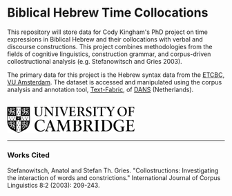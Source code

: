 # Biblical Hebrew Time Collocations

This repository will store data for Cody Kingham's PhD project on time expressions in Biblical Hebrew and their collocations with verbal and discourse constructions. This project combines methodologies from the fields of cognitive linguistics, construction grammar, and corpus-driven collostructional analysis (e.g. Stefanowitsch and Gries 2003).

The primary data for this project is the Hebrew syntax data from the [ETCBC, VU Amsterdam](https://github.com/ETCBC). The dataset is accessed and manipulated using the corpus analysis and annotation tool, [Text-Fabric](https://github.com/Dans-labs/text-fabric), of [DANS](https://dans.knaw.nl/en/about/organisation-and-policy/staff/roorda) (Netherlands). 

<br>
<a href="https://www.ames.cam.ac.uk"><img src="images/CambridgeU_BW.png" width="295.25" height="61.375"></a> 
<hr>

### Works Cited
Stefanowitsch, Anatol and Stefan Th. Gries. "Collostructions: Investigating the interaction of words and constrictions." International Journal of Corpus Linguistics 8:2 (2003): 209-243.
